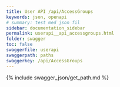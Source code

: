 ```yaml
---
title: User API /api/AccessGroups
keywords: json, openapi
# summary: test med json fil
sidebar: documentation_sidebar
permalink: userapi__api_accessgroups.html
folder: swagger
toc: false
swaggerfile: userapi
swaggerpath: paths
swaggerkey: /api/AccessGroups
---
```

{% include swagger_json/get_path.md %}
